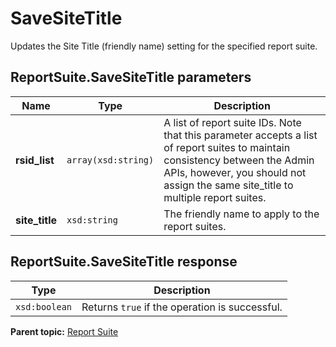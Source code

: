 # SaveSiteTitle

Updates the Site Title \(friendly name\) setting for the specified report suite.

## ReportSuite.SaveSiteTitle parameters

|Name|Type|Description|
|----|----|-----------|
|**rsid\_list** |`array(xsd:string)` | A list of report suite IDs. Note that this parameter accepts a list of report suites to maintain consistency between the Admin APIs, however, you should not assign the same site\_title to multiple report suites. |
|**site\_title** |`xsd:string` |The friendly name to apply to the report suites.|

## ReportSuite.SaveSiteTitle response

|Type|Description|
|----|-----------|
|`xsd:boolean` |Returns `true` if the operation is successful.|

**Parent topic:** [Report Suite](../../methods/report_suite/r_methods_reportsuite.md)

